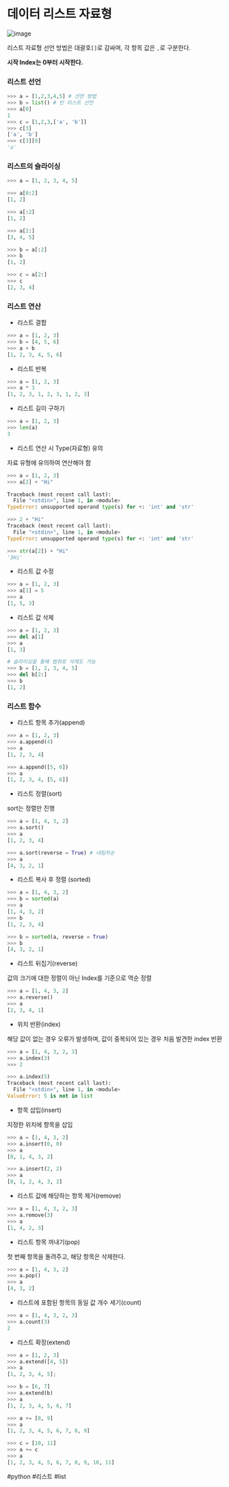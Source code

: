 
# 데이터 리스트 자료형

![image](https://user-images.githubusercontent.com/1871682/97956992-5a0a2100-1ded-11eb-9e37-083a872fb6aa.png)

리스트 자료형 선언 방법은 대괄호`[]`로 감싸며, 각 항목 값은 `,`로 구분한다.

**시작 Index는 0부터 시작한다.**

### 리스트 선언

```python
>>> a = [1,2,3,4,5] # 선언 방법
>>> b = list() # 빈 리스트 선언
>>> a[0]
1
>>> c = [1,2,3,['a', 'b']]
>>> c[3]
['a', 'b']
>>> c[3][0]
'a'
```

### 리스트의 슬라이싱

```python
>>> a = [1, 2, 3, 4, 5]

>>> a[0:2]
[1, 2]

>>> a[:2]
[1, 2]

>>> a[2:]
[3, 4, 5]

>>> b = a[:2]
>>> b
[1, 2]

>>> c = a[2:]
>>> c
[2, 3, 4]

```

### 리스트 연산

* 리스트 결합

```python
>>> a = [1, 2, 3]
>>> b = [4, 5, 6]
>>> a + b
[1, 2, 3, 4, 5, 6]
```

* 리스트 반복

```python
>>> a = [1, 2, 3]
>>> a * 3
[1, 2, 3, 1, 2, 3, 1, 2, 3]
```

* 리스트 길이 구하기

```python
>>> a = [1, 2, 3]
>>> len(a)
3
```

* 리스트 연산 시 Type(자료형) 유의

자료 유형에 유의하여 연산해야 함   

```python 
>>> a = [1, 2, 3]
>>> a[2] + "Hi"

Traceback (most recent call last):
  File "<stdin>", line 1, in <module>
TypeError: unsupported operand type(s) for +: 'int' and 'str'

>>> 2 + "Hi"
Traceback (most recent call last):
  File "<stdin>", line 1, in <module>
TypeError: unsupported operand type(s) for +: 'int' and 'str'

>>> str(a[2]) + "Hi"
'3Hi'
```


* 리스트 값 수정
  
``` python
>>> a = [1, 2, 3]
>>> a[1] = 5
>>> a
[1, 5, 3]
```

* 리스트 값 삭제

```python 
>>> a = [1, 2, 3]
>>> del a[1]
>>> a
[1, 3]

# 슬라이싱을 통해 범위로 삭제도 가능
>>> b = [1, 2, 3, 4, 5]
>>> del b[2:]
>>> b
[1, 2]
```

### 리스트 함수

* 리스트 항목 추가(append)

```python
>>> a = [1, 2, 3]
>>> a.append(4)
>>> a
[1, 2, 3, 4]

>>> a.append([5, 6])
>>> a
[1, 2, 3, 4, [5, 6]]
```

* 리스트 정렬(sort)

sort는 정렬만 진행

```python
>>> a = [1, 4, 3, 2]
>>> a.sort()
>>> a
[1, 2, 3, 4]

>>> a.sort(reverse = True) # 내림차순
>>> a
[4, 3, 2, 1]
```

* 리스트 복사 후 정렬 (sorted)

```python
>>> a = [1, 4, 3, 2]
>>> b = sorted(a)
>>> a
[1, 4, 3, 2]
>>> b
[1, 2, 3, 4]

>>> b = sorted(a, reverse = True)
>>> b
[4, 3, 2, 1]
```

* 리스트 뒤집기(reverse)

값의 크기에 대한 정렬이 아닌 Index를 기준으로 역순 정렬

```python
>>> a = [1, 4, 3, 2]
>>> a.reverse()
>>> a
[2, 3, 4, 1]
```

* 위치 반환(index)

해당 값이 없는 경우 오류가 발생하며, 값이 중복되어 있는 경우 처음 발견한 index 반환

```python
>>> a = [1, 4, 3, 2, 3]
>>> a.index(3)
>>> 2

>>> a.index(5)
Traceback (most recent call last):
  File "<stdin>", line 1, in <module>
ValueError: 5 is not in list
```

* 항목 삽입(insert)

지정한 위치에 항목을 삽입

```python 
>>> a = [1, 4, 3, 2]
>>> a.insert(0, 0)
>>> a
[0, 1, 4, 3, 2]

>>> a.insert(2, 2)
>>> a
[0, 1, 2, 4, 3, 2]
```

* 리스트 값에 해당하는 항목 제거(remove)

```python
>>> a = [1, 4, 3, 2, 3]
>>> a.remove(3)
>>> a
[1, 4, 2, 3]
```

* 리스트 항목 꺼내기(pop)

첫 번째 항목을 돌려주고, 해당 항목은 삭제한다.

```python
>>> a = [1, 4, 3, 2]
>>> a.pop()
>>> a
[4, 3, 2]
```

* 리스트에 포함된 항목의 동일 값 개수 세기(count)

```python
>>> a = [1, 4, 3, 2, 3]
>>> a.count(3)
2
```

* 리스트 확장(extend)

```python
>>> a = [1, 2, 3]
>>> a.extend([4, 5])
>>> a
[1, 2, 3, 4, 5];

>>> b = [6, 7]
>>> a.extend(b)
>>> a
[1, 2, 3, 4, 5, 6, 7]

>>> a += [8, 9]
>>> a
[1, 2, 3, 4, 5, 6, 7, 8, 9]

>>> c = [10, 11]
>>> a += c
>>> a
[1, 2, 3, 4, 5, 6, 7, 8, 9, 10, 11]
```

#python #리스트 #list

